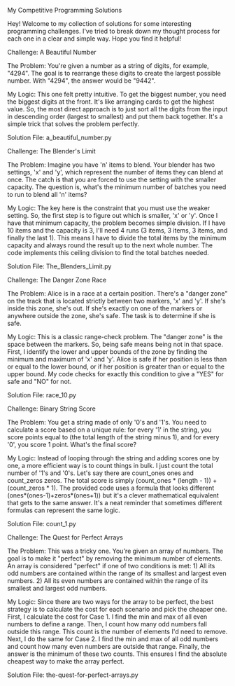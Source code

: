 My Competitive Programming Solutions

Hey! Welcome to my collection of solutions for some interesting programming challenges. I've tried to break down my thought process for each one in a clear and simple way. Hope you find it helpful!

Challenge: A Beautiful Number

The Problem: You're given a number as a string of digits, for example, "4294". The goal is to rearrange these digits to create the largest possible number. With "4294", the answer would be "9442".

My Logic: This one felt pretty intuitive. To get the biggest number, you need the biggest digits at the front. It's like arranging cards to get the highest value. So, the most direct approach is to just sort all the digits from the input in descending order (largest to smallest) and put them back together. It's a simple trick that solves the problem perfectly.

Solution File: a_beautiful_number.py

Challenge: The Blender's Limit

The Problem: Imagine you have 'n' items to blend. Your blender has two settings, 'x' and 'y', which represent the number of items they can blend at once. The catch is that you are forced to use the setting with the smaller capacity. The question is, what's the minimum number of batches you need to run to blend all 'n' items?

My Logic: The key here is the constraint that you must use the weaker setting. So, the first step is to figure out which is smaller, 'x' or 'y'. Once I have that minimum capacity, the problem becomes simple division. If I have 10 items and the capacity is 3, I'll need 4 runs (3 items, 3 items, 3 items, and finally the last 1). This means I have to divide the total items by the minimum capacity and always round the result up to the next whole number. The code implements this ceiling division to find the total batches needed.

Solution File: The_Blenders_Limit.py

Challenge: The Danger Zone Race

The Problem: Alice is in a race at a certain position. There's a "danger zone" on the track that is located strictly between two markers, 'x' and 'y'. If she's inside this zone, she's out. If she's exactly on one of the markers or anywhere outside the zone, she's safe. The task is to determine if she is safe.

My Logic: This is a classic range-check problem. The "danger zone" is the space between the markers. So, being safe means being not in that space. First, I identify the lower and upper bounds of the zone by finding the minimum and maximum of 'x' and 'y'. Alice is safe if her position is less than or equal to the lower bound, or if her position is greater than or equal to the upper bound. My code checks for exactly this condition to give a "YES" for safe and "NO" for not.

Solution File: race_10.py

Challenge: Binary String Score

The Problem: You get a string made of only '0's and '1's. You need to calculate a score based on a unique rule: for every '1' in the string, you score points equal to (the total length of the string minus 1), and for every '0', you score 1 point. What's the final score?

My Logic: Instead of looping through the string and adding scores one by one, a more efficient way is to count things in bulk. I just count the total number of '1's and '0's. Let's say there are count_ones ones and count_zeros zeros. The total score is simply (count_ones * (length - 1)) + (count_zeros * 1). The provided code uses a formula that looks different (ones*(ones-1)+zeros*(ones+1)) but it's a clever mathematical equivalent that gets to the same answer. It's a neat reminder that sometimes different formulas can represent the same logic.

Solution File: count_1.py

Challenge: The Quest for Perfect Arrays

The Problem: This was a tricky one. You're given an array of numbers. The goal is to make it "perfect" by removing the minimum number of elements. An array is considered "perfect" if one of two conditions is met: 1) All its odd numbers are contained within the range of its smallest and largest even numbers. 2) All its even numbers are contained within the range of its smallest and largest odd numbers.

My Logic: Since there are two ways for the array to be perfect, the best strategy is to calculate the cost for each scenario and pick the cheaper one.
First, I calculate the cost for Case 1. I find the min and max of all even numbers to define a range. Then, I count how many odd numbers fall outside this range. This count is the number of elements I'd need to remove.
Next, I do the same for Case 2. I find the min and max of all odd numbers and count how many even numbers are outside that range.
Finally, the answer is the minimum of these two counts. This ensures I find the absolute cheapest way to make the array perfect.

Solution File: the-quest-for-perfect-arrays.py